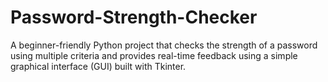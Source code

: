 # Password-Strength-Checker
A beginner-friendly Python project that checks the strength of a password using multiple criteria and provides real-time feedback using a simple graphical interface (GUI) built with Tkinter.
